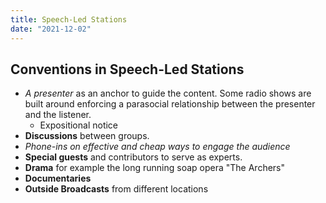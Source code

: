 ```yaml
---
title: Speech-Led Stations
date: "2021-12-02"
---
```

## Conventions in Speech-Led Stations

- *A presenter* as an anchor to guide the content. Some radio shows are built around enforcing a parasocial relationship between the presenter and the listener.
	- Expositional notice 
- **Discussions** between groups.
- **Phone-ins* on effective and cheap ways to engage the audience*
- **Special guests** and contributors to serve as experts.
- **Drama** for example the long running soap opera "The Archers"
- **Documentaries**
- **Outside Broadcasts** from different locations